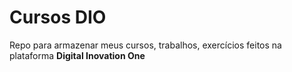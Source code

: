 # Cursos DIO

Repo para armazenar meus cursos, trabalhos, exercícios feitos na plataforma **Digital Inovation One**
